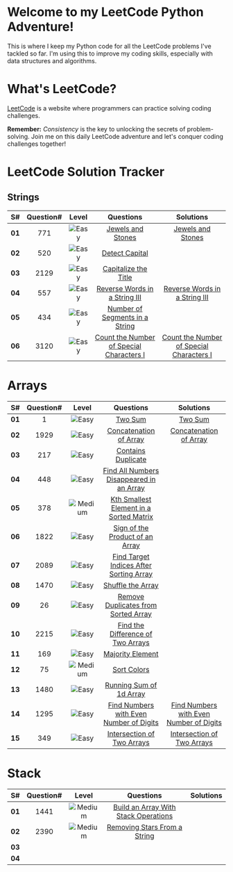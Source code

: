 # Welcome to my LeetCode Python Adventure!

This is where I keep my Python code for all the LeetCode problems I've tackled so far. I'm using this to improve my coding skills, especially with data structures and algorithms.

# What's LeetCode?

[LeetCode](https://leetcode.com/) is a website where programmers can practice solving coding challenges.

**Remember:** _Consistency_ is the key to unlocking the secrets of problem-solving. Join me on this daily LeetCode adventure and let's conquer coding challenges together!

# LeetCode Solution Tracker

## Strings

| **S#** | **Question#** |                             **Level**                              |                                         **Questions**                                         |                                                                 **Solutions**                                                                  |
| :----: | :-----------: | :----------------------------------------------------------------: | :-------------------------------------------------------------------------------------------: | :-------------------------------------------------------------------------------------------------------------------------------------------: |
| **01** |      771      | <img src='https://img.shields.io/badge/Easy-darkcyan' alt='Easy'/> |             [Jewels and Stones](https://leetcode.com/problems/jewels-and-stones/)             |                [Jewels and Stones](https://github.com/aamna-ansari/PythonicLeetCode/blob/main/String/Jewels%20and%20Stones.py)                |
| **02** |      520      | <img src='https://img.shields.io/badge/Easy-darkcyan' alt='Easy'/> |                [Detect Capital](https://leetcode.com/problems/detect-capital/)                |                                                                                                                                               |
| **03** |     2129      | <img src='https://img.shields.io/badge/Easy-darkcyan' alt='Easy'/> |          [Capitalize the Title](https://leetcode.com/problems/capitalize-the-title/)          |                                                                                                                                               |
| **04** |      557      | <img src='https://img.shields.io/badge/Easy-darkcyan' alt='Easy'/> | [Reverse Words in a String III](https://leetcode.com/problems/reverse-words-in-a-string-iii/) | [Reverse Words in a String III](https://github.com/aamna-ansari/PythonicLeetCode/blob/main/String/Reverse%20Words%20in%20a%20String%20III.py) |
| **05** |      434      | <img src='https://img.shields.io/badge/Easy-darkcyan' alt='Easy'/> | [Number of Segments in a String](https://leetcode.com/problems/number-of-segments-in-a-string/) |  |
| **06** |     3120      | <img src='https://img.shields.io/badge/Easy-darkcyan' alt='Easy'/> | [Count the Number of Special Characters I](https://leetcode.com/problems/count-the-number-of-special-characters-i/) |   [Count the Number of Special Characters I](https://github.com/aamna-ansari/PythonicLeetCode/blob/main/String/Count%20the%20Number%20of%20Special%20Characters%20I.PY)                                                                             |
# Arrays

| **S#** | **Question#** |                                **Level**                                 |                                                    **Questions**                                                    |                                                                            **Solutions**                                                                             |
| :----: | :-----------: | :----------------------------------------------------------------------: | :-----------------------------------------------------------------------------------------------------------------: | :-----------------------------------------------------------------------------------------------------------------------------------------------------------------: |
| **01** |       1       |    <img src='https://img.shields.io/badge/Easy-darkcyan' alt='Easy'/>    |                                  [Two Sum](https://leetcode.com/problems/two-sum/)                                  |                                      [Two Sum](https://github.com/aamna-ansari/PythonicLeetCode/blob/main/Arrays/Two%20Sum.py)                                      |
| **02** |     1929      |    <img src='https://img.shields.io/badge/Easy-darkcyan' alt='Easy'/>    |                   [Concatenation of Array](https://leetcode.com/problems/concatenation-of-array/)                   |                      [Concatenation of Array](https://github.com/aamna-ansari/PythonicLeetCode/blob/main/Arrays/Concatenation%20of%20Array.py)                      |
| **03** |      217      |    <img src='https://img.shields.io/badge/Easy-darkcyan' alt='Easy'/>    |                       [Contains Duplicate](https://leetcode.com/problems/contains-duplicate/)                       |
| **04** |      448      |    <img src='https://img.shields.io/badge/Easy-darkcyan' alt='Easy'/>    | [Find All Numbers Disappeared in an Array](https://leetcode.com/problems/find-all-numbers-disappeared-in-an-array/) |
| **05** |      378      | <img src='https://img.shields.io/badge/Medium-darkorange' alt='Medium'/> |  [Kth Smallest Element in a Sorted Matrix](https://leetcode.com/problems/kth-smallest-element-in-a-sorted-matrix/)  |
| **06** |     1822      |    <img src='https://img.shields.io/badge/Easy-darkcyan' alt='Easy'/>    |          [Sign of the Product of an Array](https://leetcode.com/problems/sign-of-the-product-of-an-array/)          |                                                                                                                                                                     |
| **07** |     2089      |    <img src='https://img.shields.io/badge/Easy-darkcyan' alt='Easy'/>    |  [Find Target Indices After Sorting Array](https://leetcode.com/problems/find-target-indices-after-sorting-array/)  |                                                                                                                                                                     |
| **08** |     1470      |    <img src='https://img.shields.io/badge/Easy-darkcyan' alt='Easy'/>    |                        [Shuffle the Array](https://leetcode.com/problems/shuffle-the-array/)                        |                                                                                                                                                                     |
| **09** |      26       |    <img src='https://img.shields.io/badge/Easy-darkcyan' alt='Easy'/>    |      [Remove Duplicates from Sorted Array](https://leetcode.com/problems/remove-duplicates-from-sorted-array/)      |                                                                                                                                                                     |
| **10** |     2215      |    <img src='https://img.shields.io/badge/Easy-darkcyan' alt='Easy'/>    |        [Find the Difference of Two Arrays](https://leetcode.com/problems/find-the-difference-of-two-arrays/)        |                                                                                                                                                                     |
| **11** |      169      |    <img src='https://img.shields.io/badge/Easy-darkcyan' alt='Easy'/>    |                         [Majority Element](https://leetcode.com/problems/majority-element/)                         |                                                                                                                                                                     |
| **12** |      75       | <img src='https://img.shields.io/badge/Medium-darkorange' alt='Medium'/> |                              [Sort Colors](https://leetcode.com/problems/sort-colors/)                              |                                                                                                                                                                     |
| **13** |     1480      |    <img src='https://img.shields.io/badge/Easy-darkcyan' alt='Easy'/>    |                  [Running Sum of 1d Array](https://leetcode.com/problems/running-sum-of-1d-array/)                  |                                                                                                                                                                     |
| **14** |     1295      |    <img src='https://img.shields.io/badge/Easy-darkcyan' alt='Easy'/>    |  [Find Numbers with Even Number of Digits](https://leetcode.com/problems/find-numbers-with-even-number-of-digits/)  | [Find Numbers with Even Number of Digits](https://github.com/aamna-ansari/PythonicLeetCode/blob/main/Arrays/Find%20Numbers%20with%20Even%20Number%20of%20Digits.py) |
| **15** |      349      |    <img src='https://img.shields.io/badge/Easy-darkcyan' alt='Easy'/>    |               [Intersection of Two Arrays](https://leetcode.com/problems/intersection-of-two-arrays/)               |                 [Intersection of Two Arrays](https://github.com/aamna-ansari/PythonicLeetCode/blob/main/Arrays/Intersection%20of%20Two%20Arrays.py)                 |

# Stack

| **S#** | **Question#** |                                **Level**                                 |                                                **Questions**                                                | **Solutions** |
| :----: | :-----------: | :----------------------------------------------------------------------: | :---------------------------------------------------------------------------------------------------------: | :-----------: |
| **01** |     1441      | <img src='https://img.shields.io/badge/Medium-darkorange' alt='Medium'/> | [Build an Array With Stack Operations](https://leetcode.com/problems/build-an-array-with-stack-operations/) |               |
| **02** |     2390      | <img src='https://img.shields.io/badge/Medium-darkorange' alt='Medium'/> |         [Removing Stars From a String](https://leetcode.com/problems/removing-stars-from-a-string/)         |               |
| **03** |               |                                                                          |                                                                                                             |               |
| **04** |               |                                                                          |                                                                                                             |               |
